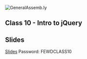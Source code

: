 ![GeneralAssemb.ly](https://github.com/generalassembly/ga-ruby-on-rails-for-devs/raw/master/images/ga.png "GeneralAssemb.ly")

## Class 10 - Intro to jQuery

Slides
------

[Slides](http://bit.ly/fewd16-10)
Password: FEWDCLASS10